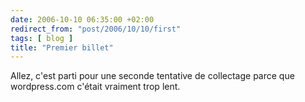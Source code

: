 ```yaml
---
date: 2006-10-10 06:35:00 +02:00
redirect_from: "post/2006/10/10/first"
tags: [ blog ]
title: "Premier billet"
---
```


Allez, c'est parti pour une seconde tentative de collectage parce que
wordpress.com c'était vraiment trop lent.
